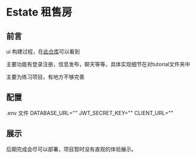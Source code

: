 # Estate 租售房

## 前言
ui 构建过程，在[此仓库](https://github.com/lazyykurt/estate)可以看到

主要功能有登录注册，信息发布，聊天等等，具体实现细节在对tutorial文件夹中

主要为练习项目，有地方不够完善

## 配置
.env 文件
DATABASE_URL=""
JWT_SECRET_KEY=""
CLIENT_URL=""

## 展示
后期完成会尽可以部署，项目暂时没有直观的体验展示。